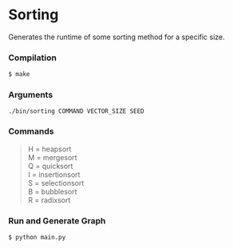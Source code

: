 # Sorting

Generates the runtime of some sorting method for a specific size.

### **Compilation**

```bash
$ make
```
### **Arguments**
```
./bin/sorting COMMAND VECTOR_SIZE SEED
```
### **Commands**
>H = heapsort \
M = mergesort \
Q = quicksort \
I = insertionsort \
S = selectionsort \
B = bubblesort \
R = radixsort 

### **Run and Generate Graph**

```bash
$ python main.py
```